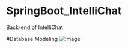 # SpringBoot_IntelliChat
Back-end of IntelliChat

#Database Modeling
![image](https://github.com/Jerry010204/SpringBoot_IntelliChat/assets/98901542/98eb6e27-c2bd-4633-b6f5-46b05948ed26)
